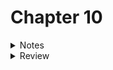 # Chapter 10

<details>
<summary>Notes</summary>
# Notes

# Counting
## Couting like Human
- we have 10 fingers, we count and do match using base ten numbering system
- base ten: group everything  in tens

## Counting like a computer
- computer only has "two finger" 
- computer use base two,count in binary

## Conversions between binary and decimal
- binary -> decimal
```
1   0   0   1   0   1   0   1
= 1*128 + 0 * 64 + 0 * 32 + 1 * 16 + 0*8 +1*4 + 0*2 + 1*1 = 149

1100101
= 1*2^6 + 1*2^5 + 0*2^4 + 0*2^3 + 1*2^2 + 0*2^1 + 1*2^0
```

- decimal -> binary
```
17
    17/2 = 8 remaning 1 
    8/2  = 4 remaning 0 
    4/2  = 2 remaning 0 
    2/2  = 1 remaning 0 
    1/2  = 0 remaning 1 
    => 10001
   
261
    261/2 = 130 R=1
    130/2 = 65  R=0
    65/2  = 32  R=1
    32/2  = 16  R=0
    16/2  = 8   R=0
    8/2   = 4   R=0
    4/2   = 2   R=0
    2/2   = 1   R=0
    1/2   = 0   R=1
    => 100000101
    = 1*2^8 + 1*2^2 + 1*2^0 = 261
```
-  each digit in a binary number is called a `bit`, stands for binary digit
- computer diveup their memory into storage locaitons called bytes
- each storage location on an x86 processor (and most others) is 8 bits long.
- a byte can hold any number between 0 and 255 because the largest number can fit into 8 bits is 255:
```
11111111
= 2^7 + 2^6 + 2^5 ... + 2^0 = 255

00000000
= 0
```

- The way to convert faster: (The easy way to convert decimal numbers to binary)[https://www.youtube.com/watch?v=XdZqk8BXPwg]

## Truth, falsehood, and binary numbers
- AND: 
    - take 2 bits and return 1 bit.
    - return a 1 only if both bits are 1, and 0 otherwise
    - 1 AND 1 = 1, 1 AND 0 = 0, 0 AND 0 = 0
 
 ```
    10100010    AND
    10001000
    --------
    10000000
 ```
 
- OR: 
    - take 2 bits and return 1 bit. 
    - return 1 if either of the orignal bits is 1
    - 1 OR 1 = 1, 1 OR 0 = 1, 0 OR 0 = 0
     ```
     10100010    OR
     10001000
     --------
     10101010
     ```
     
- NOT 
    - takes one bit and return it's opposite
     ```
     10100010    NOT
     --------
     01011101
     ```
     
- XOR: 
    - like OR, except it reuturns 0 if both bits are 1
    - XOR a number with itself, result is 0 
    - 1 XOR 1 = 0, 1 XOR 0 = 1, 0 XOR 0 = 0
     ```
     10100010    XOR
     10001000
     --------
     00101010
        
        
     10100010    XOR
     10100010    
     --------
     00000000
     ```

- These operations are useful for two reasons:
    - the computer can do them extremely fast  
    - you can use them to compare many truth values at the same time
- AND, OR, NOT, XOR are called boolean operators
- two binary aren't boolean operators: shift, rotate
- shifts and roates each do what their name implies, and can do so to the right or the left
- left shift moves each digit of a binary number one space to the left, puts a
  zero in the ones spot and chops off the furthest digit to the left
- A left roate does the same thing, but takes the furthest digit to the left and puts it in the ones spot
 
```
<----
shift left          10010111 = 00101110

<----
rotate left         10010111 = 00101111
---->

```
- masking is the process eliminating everything you don't want
- when a number represent a set of options for a function or system call, the
  individual true/false elements are called flags
- use OR to combine flags together
- many functions and system calls use flags for options, as it allows a single
  word to hold up to 32 possible options if each option represented by a single
  bit

## The program status register
- program status regsiter: 
    - contain information about the state or the processor
    - holds a lot of information about what happens in a computation
    - has a flag called the carry flag
     
- when do compare(cmpl) instruction, the result is stored in this register
- the conditional jump instruction use these result to tell whether or not they should jump

## other numbering systems
### Floating-point numbers
- the way computer handles decimals is by storing them at a fixed precision(number of significant bits). 
- A computer stores decimal numbers in tow parts 
    - exponent: what magnitude the number is 
    - mantissa: contains the actual digits that will be used  
 
    12345.2 is stored as 1.23452 * 10^4
    the mantissa is 1.23451 and the exponent is 4

### Negative numbers
- `two's complement representation`:
    1. Perform a NOT operation on the number 
    2. Add one to the resulting number
    
```
negative of 00000001:

00000001 NOT
11111110 ADD 1
=> 11111111 

```
- when increase size of signed quantity of two's complement representation, you have to perform `sign extension`
- `sign extension`: 
    - pad the left-hand side of the quantity with whatever digit is in the sign digit 
    - extend a negative number by 4 digits, we should fill the new digits with 1
     
### Octal and hexadecimal numbers
#### Octal
- octal is a representation  that only uses the numbers 0 through 7
- octal number 10 is 8(1 group of 8), octal 121 is 81 (1*8^2 + 2 * 8 + 1)
- Permissions in LINUX are done using octal. This because Linux permissions are
  based on the ability to read, write and execute
- The first bit is read, second is write, third is execute permission
- 0(000) gives no permission, 6(110) gives read and write permission, 5(101) gives read and exeecute permissions
- each digit represent 3 bits (8)

#### Hexadecimal 
- use the numbers 1-15 for each digit. However, since 1--15 don't have their
  own numbers, hex use the letters a through f to represent them.
- each digit represent 4 bits (16)
- f means what all bits are set

### Converting numbers for display
- add '0' to number to convert this number to ascii code: '0' + 9 = '9'


</details>

<details>
<summary>Review</summary>

# Review
## Know the concepts
### 1. Convert decimal number 5294 to binary
5294 / 2 = 2647 R=0
2647 / 2 = 1323 R=1
1323 / 2 = 661  R=1
661  / 2 = 330  R=1
330  / 2 = 165  R=0
165  / 2 = 82   R=1
82   / 2 = 41   R=0
41   / 2 = 20   R=1
20   / 2 = 10   R=0
10   / 2 = 5    R=0
5    / 2 = 2    R=1
2    / 2 = 1    R=0
1    / 2 = 0    R=1

=> 0001 0100 1010 1110

### 2. What number does 0x0234aeff represent? Specify in binary, octal, and decimal.
- this number is hexadecimal numbers(base 16)
 
0x 0234aeff

decimal: base 10
    = 0*16^7 ++ 2*16^6 + 3*16^5 + 4*16^4 + a*16^3 + e*16^2 + f*16^1 + f*16^0 
    = 0*16^7 + 2*16^6 + 3*16^5 + 4*16^4 + 10*16^3 + 14*16^2 + 15*16^1 + 15*16^0 
    = 37007103 
    
binary: base 2
    =    0    2    3    4    a      e    f     f  
    =    0    2    3    4    10    14    15    15 
    = 0000 0010 0011 0100  1010  1110  1111  1111 
    
octal: base 8
    = 0000 0010 0011 0100  1010  1110  1111  1111 
    = 00000010001101001010111011111111 
    = 00 000 010 001 101 001 010 111 011 111 111 
    =  0   0   2   1   5   1   2   7   3   7   7

### 3. Add the binary numbers 10111001 and 101011

10111001 ADD
00101011
-------
11100100

### 4. Multiply the binary numbers 1100 1010110
    1010110
    x  1100
    -------
    0000000
   0000000
  1010110
 1010110
------------ 
10000001000

### 5. convert the result of the previous two problems into decimal
11100100
= 2^7 + 2^6 + 2^5 + 2^2 
= 228

10000000100
= 2^10 + 2^3
= 1032

### 6. Descride how AND, OR, NOT and XOR work.
- AND returns true only if both inputs are true:
    & 0 1
    ------
    0 0 0
    1 0 1
- OR returns true if either or both inputs are true:
    | 0 1
    -----
    0 0 0
    1 0 1
- NOT returns true if the input is false or false if the input is
  true:
    ~ 0 1
    -----
      1 0
- XOR returns true if either one input or the other is true, but not
  both:
    ^ 0 1
    -----
    0 0 1
    1 1 0

### 7. What is masking for?
- masking is for eliminating everything we don't want
- it is accomplished by doing an and with a number that has the bits we are interested set to 1.
- e.g: to determine if the second bit is set in the number 1010:
    1010 >> 1 = 0101
 
    0101
  & 0001
    ----
    0001
 
the result here can be compared to 1 to determine if the second bit was set to
1 or 0  

### 8. What number would you use for the flags for the open system call if you wanted to open file for writing, and create the file if it doesn't exist?
- the flags to use are O_WRONLY | O_CREAT
    0000 0001
  | 0100 0000
  ------------
    0100 0001
  = 65 = 0101 = 0x41

### 9. How would you represent -55 in a thirty-two bit register?
    55: 
    convert with the faster way:
    1  3 6 13 27 55
    1  1 0  1  1  1
    
    in thirty-two bit:
    55 = 0000 0000 0000 0000 0000 0000 0011 0111
    
    -55:
    ~ 0000 0000 0000 0000 0000 0000 0011 0111
    ------------------------------------------
      1111 1111 1111 1111 1111 1111 1100 1000 
    + 0000 0000 0000 0000 0000 0000 0000 0001 
    ------------------------------------------
      1111 1111 1111 1111 1111 1111 1100 1001
    
### 10. Sign-extend the previous quantity into a 64-bit register
	1111 1111 1111 1111 1111 1111 1111 1111 1111 1111 1111 1111 1111 1111 1100 1001
    
### 11. Describe the difference between little-endian and big-endian storage of words in memory
    - Big-endian is the intuitive approach: it stores words in memory with
	  the most significant byte  on the left and the least significant
	  byte on the right, just like we are used to seeing. For example, the
	  4-byte word 0x0234aeff (assuming 8-bit bytes) would be stored as
	  follows (remember 2 hex numbers make an 8-bit byte):
		address/index:	 0  1  2  3
		value:		     02 34 ae ff
	- Little-endian is very unintuitive, but it is more convenient from a
	  hardware perspective, and it has different performance
	  characteristics. It simple reverses the order of the bytes, so that
	  the 4-byte word above would be stored in memory as:
		address/index:	 0  1  2  3
		value:		     ff ae 34 02
	  Note that it's note the individual _bits_ that are stored in reverse
	  order, it's the _bytes_!
     
## Use the concepts
## Going further

</details>
